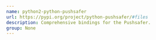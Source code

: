 ```yaml
---
name: python2-python-pushsafer
url: https://pypi.org/project/python-pushsafer/#files
description: Comprehensive bindings for the Pushsafer.
group: None
---
```

